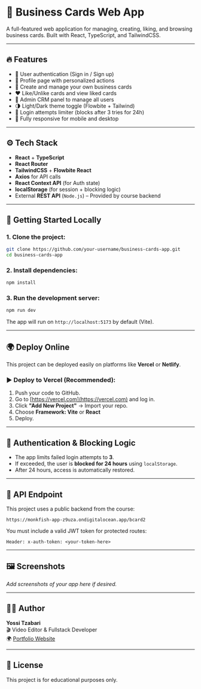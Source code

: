 
# 📇 Business Cards Web App

A full-featured web application for managing, creating, liking, and browsing business cards. Built with React, TypeScript, and TailwindCSS.

---

## 🔥 Features

- 🔐 User authentication (Sign in / Sign up)
- 👤 Profile page with personalized actions
- 📝 Create and manage your own business cards
- ❤️ Like/Unlike cards and view liked cards
- 👥 Admin CRM panel to manage all users
- 🌗 Light/Dark theme toggle (Flowbite + Tailwind)
- 🚫 Login attempts limiter (blocks after 3 tries for 24h)
- 📱 Fully responsive for mobile and desktop

---

## ⚙️ Tech Stack

- **React** + **TypeScript**
- **React Router**
- **TailwindCSS** + **Flowbite React**
- **Axios** for API calls
- **React Context API** (for Auth state)
- **localStorage** (for session + blocking logic)
- External **REST API** (`Node.js`) – Provided by course backend

---

## 🚀 Getting Started Locally

### 1. Clone the project:

```bash
git clone https://github.com/your-username/business-cards-app.git
cd business-cards-app
```

### 2. Install dependencies:

```bash
npm install
```

### 3. Run the development server:

```bash
npm run dev
```

The app will run on `http://localhost:5173` by default (Vite).

---

## 🌍 Deploy Online

This project can be deployed easily on platforms like **Vercel** or **Netlify**.

### ▶ Deploy to Vercel (Recommended):

1. Push your code to GitHub.
2. Go to [https://vercel.com](https://vercel.com) and log in.
3. Click **"Add New Project"** → Import your repo.
4. Choose **Framework: Vite** or **React**
5. Deploy.

---

## 🔐 Authentication & Blocking Logic

- The app limits failed login attempts to **3**.
- If exceeded, the user is **blocked for 24 hours** using `localStorage`.
- After 24 hours, access is automatically restored.

---

## 📡 API Endpoint

This project uses a public backend from the course:

```
https://monkfish-app-z9uza.ondigitalocean.app/bcard2
```

You must include a valid JWT token for protected routes:
```http
Header: x-auth-token: <your-token-here>
```

---

## 🖼 Screenshots

_Add screenshots of your app here if desired._

---

## 👨‍💻 Author

**Yossi Tzabari**  
🎬 Video Editor & Fullstack Developer  
🌍 [Portfolio Website](https://45yos.github.io/Video-Editor/VideoEditor/VideoEditor.html)

---

## 📄 License

This project is for educational purposes only.
